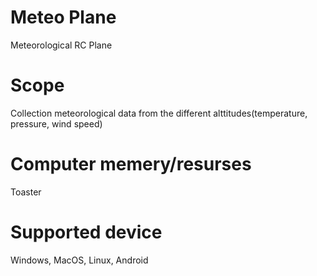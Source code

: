 # Meteo Plane
 Meteorological RC Plane

# Scope
Collection meteorological data from the different alttitudes(temperature, pressure, wind speed)

# Computer memery/resurses
Toaster

# Supported device
Windows, MacOS, Linux, Android

